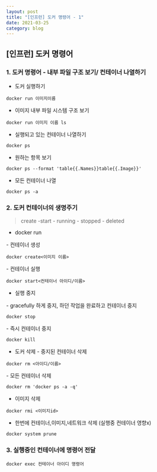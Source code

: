 ```yaml
---
layout: post
title: "[인프런] 도커 명령어 - 1"
date: 2021-03-25
category: blog
---
```


## [인프런] 도커 명령어 


### 1. 도커 명령어 - 내부 파일 구조 보기/ 컨테이너 나열하기

- 도커 실행하기

```
docker run 이미지이름
```

- 이미지 내부 파일 시스템 구조 보기
 
```
docker run 이미지 이름 ls
```

- 실행되고 있는 컨테이너 나열하기

```
docker ps
```

- 원하는 항목 보기

```
docker ps --format 'table{{.Names}}table{{.Image}}'
```

- 모든 컨테이너 나열

```
docker ps -a
```

### 2. 도커 컨테이너의 생명주기

> create -start - running - stopped - deleted

- docker run 

\- 컨테이너 생성

```
docker create<이미지 이름>
```
\- 컨테이너 실행
```
docker start<컨테이너 아이디/이름> 
```

- 실행 중지

\- gracefully 하게 중지, 하던 작업을 완료하고 컨테이너 중지
```
docker stop
```
\- 즉시 컨테이너 중지
```
docker kill
```

- 도커 삭제
\- 중지된 컨테이너 삭제
```
docker rm <아이디/이름>
```

\- 모든 컨테이너 삭제
```
docker rm 'docker ps -a -q'
```

- 이미지 삭제
```
docker rmi <이미지id>
```

- 한번에 컨테이너,이미지,네트워크 삭제 (실행중 컨테이너 영향x)
```
docker system prune
```

### 3. 실행중인 컨테이너에 명령어 전달

```
docker exec 컨테이너 아이디 명령어
```
